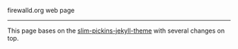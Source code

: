 firewalld.org web page
***

This page bases on the [slim-pickins-jekyll-theme](http://chrisanthropic.github.io/slim-pickins-jekyll-theme/) with several changes on top.
